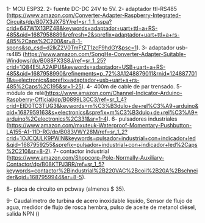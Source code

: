 1- MCU ESP32.
2- fuente DC-DC 24V to 5V.
2- adaptador ttl-RS485 (https://www.amazon.com/Converter-Adapter-Raspberry-Integrated-Circuits/dp/B07X3JX7SY/ref=sr_1_1_sspa?crid=647W1X13PZ4B&keywords=adaptador+uart+ttl+a+RS-485&qid=1687958889&refresh=2&sprefix=adaptador+uart+ttl+a+rs-485%2Caps%2C200&sr=8-1-spons&sp_csd=d2lkZ2V0TmFtZT1zcF9hdGY&psc=1).
3- adaptador usb-rs485 (https://www.amazon.com/SongHe-Converter-Adapter-Suitable-Windows/dp/B088FX3S8J/ref=sr_1_25?crid=1Q84E5LA2AIPU&keywords=adaptador+USB+uart+a+RS-485&qid=1687958990&refinements=p_72%3A1248879011&rnid=1248877011&s=electronics&sprefix=adaptador+usb+uart+a+rs-485%2Caps%2C195&sr=1-25).
4- 400m de cable de par trensado.
5- módulo de relé(https://www.amazon.com/Channel-Indicator-Arduino-Raspberry-Official/dp/B0899L3CC3/ref=sr_1_4?crid=EID0TC3TUG3&keywords=m%C3%B3dulo+de+rel%C3%A9+arduino&qid=1687959163&s=electronics&sprefix=m%C3%B3dulo+de+rel%C3%A9+arduino%2Celectronics%2C331&sr=1-4).
6- pulsadores industriales (https://www.amazon.com/mxuteuk-Waterproof-Momentary-Pushbutton-LA155-A1-11D-RG/dp/B083VWY28M/ref=sr_1_2?crid=1OJCQULK9PWIN&keywords=pulsador+industrial+con+indicador+led&qid=1687959255&sprefix=pulsador+industrial+con+indicador+led%2Caps%2C210&sr=8-2).
7- contactor industrial (https://www.amazon.com/Shopcorp-Pole-Normally-Auxiliary-Contactor/dp/B08KTPJ3RR/ref=sr_1_5?keywords=contactor%2Bindustrial%2B220VAC%2Bcoil%2B20A%2Bschneider&qid=1687959944&sr=8-5).

8- placa de circuito en pcbway (almenos $ 35).

9- Caudalímetro de turbina de acero inoxidable líquido, Sensor de flujo de agua, medidor de flujo de rosca hembra, pulso de aceite de metanol diésel, salida NPN ()
